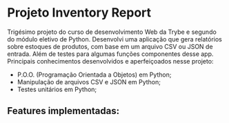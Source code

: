 # Projeto Inventory Report #

Trigésimo projeto do curso de desenvolvimento Web da Trybe e segundo do módulo eletivo de Python. Desenvolvi uma aplicação que gera relatórios sobre estoques de produtos, com base em um arquivo CSV ou JSON de entrada. Além de testes para algumas funções componentes desse app. Principais conhecimentos desenvolvidos e aperfeiçoados nesse projeto:

 - P.O.O. (Programação Orientada a Objetos) em Python;
 - Manipulação de arquivos CSV e JSON em Python;
 - Testes unitários em Python;

## Features implementadas: ##

